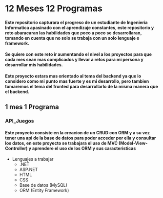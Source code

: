 # 12 Meses 12 Programas

#### Este repositorio capturara el progreso de un estudiante de Ingenieria Informatica apasinado con el aprendizaje constantes, este repositorio y reto abaracaran las habilidades que poco a poco se desarrollaran, tomando en cuenta que no solo se trabaja con un solo lenguaje o framework. 

#### Se quiere con este reto ir aumentando el nivel a los proyectos para que cada mes sean mas complicados y llevar a retos para mi persona y desarrollar mis habilidades.

#### Este proyecto estara mas orientado al tema del backend ya que lo considero como mi punto mas fuerte y es mi desarrollo, pero tambien tomaremos el tema del fronted para desarrollarlo de la misma manera que el backend.

## 1 mes 1 Programa 
### API_Juegos

#### Este proyecto consiste en la creacion de un CRUD con ORM y a su vez tener una api de la base de datos para poder acceder por ella y consultar los datos, en este proyecto se trabajara el uso de MVC (Model-View-Controller) y aprendere el uso de los ORM y sus caracteristicas

* Lenguajes a trabajar
  * .NET
  * ASP.NET
  * HTML
  * CSS
  * Base de datos (MySQL)
  * ORM (Entity Framework)
